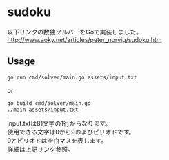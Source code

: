 # sudoku

以下リンクの数独ソルバーをGoで実装しました。  
http://www.aoky.net/articles/peter_norvig/sudoku.htm


## Usage

```bash
go run cmd/solver/main.go assets/input.txt
```

or

```bash
go build cmd/solver/main.go
./main assets/input.txt
```

input.txtは81文字の1行からなります。  
使用できる文字は0から9およびピリオドです。  
0とピリオドは空白マスを表します。  
詳細は上記リンク参照。
